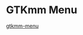 # GTKmm Menu

[gtkmm-menu](https://private-user-images.githubusercontent.com/98550/363464788-da6aa7d9-833a-41a7-a814-4020461ab042.webm)
